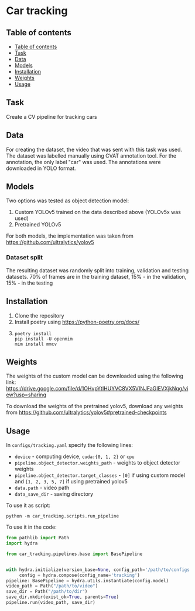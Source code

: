 # Car tracking

## Table of contents
- [Table of contents](#table-of-contents)
- [Task](#task)
- [Data](#data)
- [Models](#models)
- [Installation](#installation)
- [Weights](#weights)
- [Usage](#usage)

## Task
Create a CV pipeline for tracking cars

## Data
For creating the dataset, the video that was sent with this task was used. The dataset was labelled manually using CVAT annotation tool. For the annotation, the only label "car" was used. The annotations were downloaded in YOLO format.

## Models
Two options was tested as object detection model:

1. Custom YOLOv5 trained on the data described above (YOLOv5x was used)
2. Pretrained YOLOv5 

For both models, the implementation was taken from https://github.com/ultralytics/yolov5

### Dataset split
The resulting dataset was randomly split into training, validation and testing datasets. 70% of frames are in the training dataset, 15% - in the validation, 15% - in the testing

## Installation
1. Clone the repository
2. Install poetry using https://python-poetry.org/docs/
3. ```
   poetry install
   pip install -U openmim
   mim install mmcv
   ```

## Weights
The weights of the custom model can be downloaded using the following link: https://drive.google.com/file/d/1OHvpYtIHUYVC8VX5VINJFaGIEVXjkNqg/view?usp=sharing

To download the weights of the pretrained yolov5, download any weights from https://github.com/ultralytics/yolov5#pretrained-checkpoints

## Usage
In ```configs/tracking.yaml``` specify the following lines:
* ```device``` - computing device, ```cuda:{0, 1, 2}``` or ```cpu```
* ```pipeline.object_detector.weights_path``` - weights to object detector weights
* ```pipeline.object_detector.target_classes``` - ```[0]``` if using custom model and ```[1, 2, 3, 5, 7]``` if using pretrained yolov5
* ```data.path``` - video path
* ```data_save_dir``` - saving directory

To use it as script:

```python -m car_tracking.scripts.run_pipeline```

To use it in the code:
```python
from pathlib import Path
import hydra

from car_tracking.pipelines.base import BasePipeline


with hydra.initialize(version_base=None, config_path='/path/to/configs'):
     config = hydra.compose(config_name='tracking')
pipeline: BasePipeline = hydra.utils.instantiate(config.model)
video_path = Path("/path/to/video")
save_dir = Path("/path/to/dir")
save_dir.mkdir(exist_ok=True, parents=True)
pipeline.run(video_path, save_dir)
```